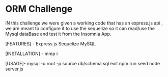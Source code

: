 # ORM Challenge

IN this challenge we were given a working code that has an express.js api , we are meant to configure it to use the sequelize so it can read/use the Mysql dataBase and test it from the Insomnia App.


[FEATURES] - 
Express.js
Sequelize
MySQL

[INSTALLATION] - 
mmp i

[USAGE]- 
mysql -u root -p
source db/schema.sql
exit
npm run seed
node server.js
